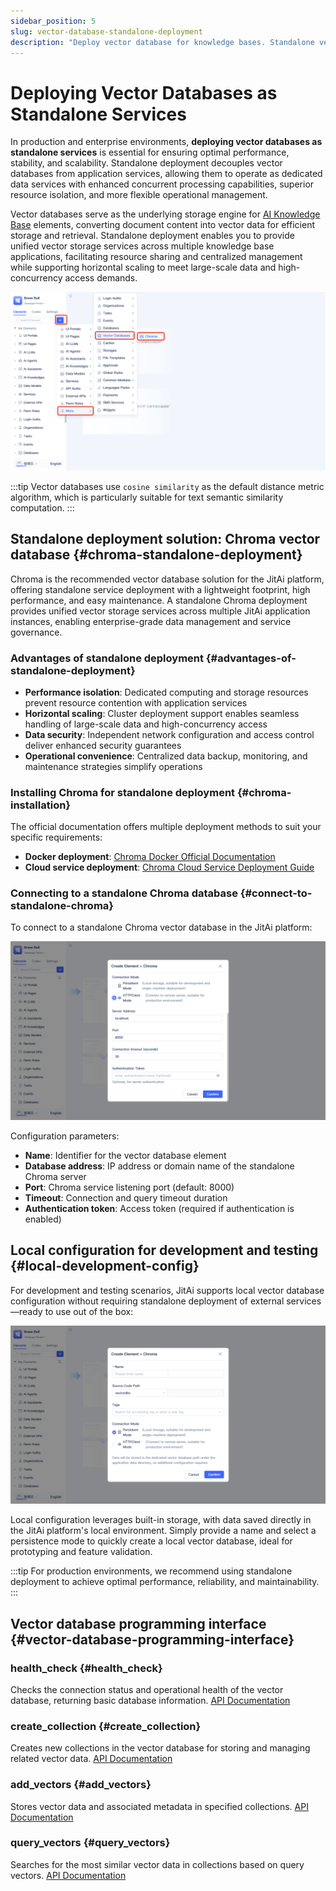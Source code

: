 ```yaml
---
sidebar_position: 5
slug: vector-database-standalone-deployment
description: "Deploy vector database for knowledge bases. Standalone vector store deployment for production-scale document retrieval."
---
```


# Deploying Vector Databases as Standalone Services

In production and enterprise environments, **deploying vector databases as standalone services** is essential for ensuring optimal performance, stability, and scalability. Standalone deployment decouples vector databases from application services, allowing them to operate as dedicated data services with enhanced concurrent processing capabilities, superior resource isolation, and more flexible operational management.

Vector databases serve as the underlying storage engine for [AI Knowledge Base](./create-knowledge-elements) elements, converting document content into vector data for efficient storage and retrieval. Standalone deployment enables you to provide unified vector storage services across multiple knowledge base applications, facilitating resource sharing and centralized management while supporting horizontal scaling to meet large-scale data and high-concurrency access demands.

![Vector Database Creation](./img/vector-database-creation.png)

:::tip
Vector databases use `cosine similarity` as the default distance metric algorithm, which is particularly suitable for text semantic similarity computation.
:::

## Standalone deployment solution: Chroma vector database {#chroma-standalone-deployment}

Chroma is the recommended vector database solution for the JitAi platform, offering standalone service deployment with a lightweight footprint, high performance, and easy maintenance. A standalone Chroma deployment provides unified vector storage services across multiple JitAi application instances, enabling enterprise-grade data management and service governance.

### Advantages of standalone deployment {#advantages-of-standalone-deployment}

- **Performance isolation**: Dedicated computing and storage resources prevent resource contention with application services
- **Horizontal scaling**: Cluster deployment support enables seamless handling of large-scale data and high-concurrency access
- **Data security**: Independent network configuration and access control deliver enhanced security guarantees
- **Operational convenience**: Centralized data backup, monitoring, and maintenance strategies simplify operations

### Installing Chroma for standalone deployment {#chroma-installation}

The official documentation offers multiple deployment methods to suit your specific requirements:

- **Docker deployment**: [Chroma Docker Official Documentation](https://docs.trychroma.com/deployment/docker)
- **Cloud service deployment**: [Chroma Cloud Service Deployment Guide](https://docs.trychroma.com/deployment/aws)

### Connecting to a standalone Chroma database {#connect-to-standalone-chroma}

To connect to a standalone Chroma vector database in the JitAi platform:

![Remote](./img/remote.png)

Configuration parameters:
- **Name**: Identifier for the vector database element
- **Database address**: IP address or domain name of the standalone Chroma server
- **Port**: Chroma service listening port (default: 8000)
- **Timeout**: Connection and query timeout duration
- **Authentication token**: Access token (required if authentication is enabled)

## Local configuration for development and testing {#local-development-config}

For development and testing scenarios, JitAi supports local vector database configuration without requiring standalone deployment of external services—ready to use out of the box:

![Localization](./img/localization.png)

Local configuration leverages built-in storage, with data saved directly in the JitAi platform's local environment. Simply provide a name and select a persistence mode to quickly create a local vector database, ideal for prototyping and feature validation.

:::tip
For production environments, we recommend using standalone deployment to achieve optimal performance, reliability, and maintainability.
:::

## Vector database programming interface {#vector-database-programming-interface}
### health_check {#health_check}
Checks the connection status and operational health of the vector database, returning basic database information. [API Documentation](../../reference/framework/JitAi/vector-database#health_check)

### create_collection {#create_collection}
Creates new collections in the vector database for storing and managing related vector data. [API Documentation](../../reference/framework/JitAi/vector-database#create_collection)

### add_vectors {#add_vectors}
Stores vector data and associated metadata in specified collections. [API Documentation](../../reference/framework/JitAi/vector-database#add_vectors)

### query_vectors {#query_vectors}
Searches for the most similar vector data in collections based on query vectors. [API Documentation](../../reference/framework/JitAi/vector-database#query_vectors)
